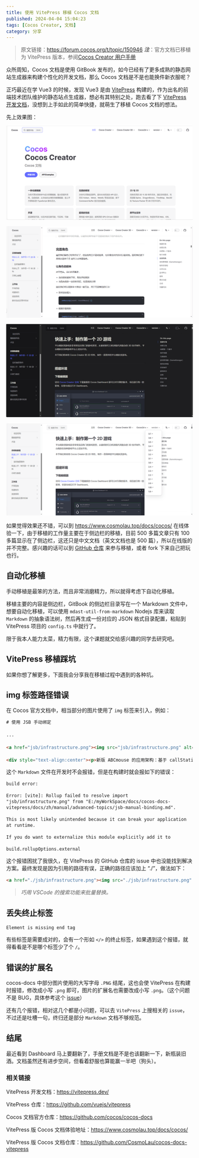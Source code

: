```yaml
---
title: 使用 VitePress 移植 Cocos 文档
published: 2024-04-04 15:04:23
tags: [Cocos Creator, 文档]
category: 分享
---
```


> 原文链接：https://forum.cocos.org/t/topic/150946
> ***注***：官方文档已移植为 VitePress 版本，参阅[Cocos Creator 用户手册](https://docs.cocos.com/creator/3.8/manual/zh/)

众所周知，Cocos 文档是使用 GitBook 发布的，如今已经有了更多成熟的静态网站生成器来构建个性化的开发文档，那么 Cocos 文档是不是也能换件新衣服呢？

正巧最近在学 Vue3 的时候，发现 Vue3 是由 [VitePress](https://github.com/vuejs/vitepress) 构建的，作为出名的前端技术团队维护的静态站点生成器，想必有其特别之处，跑去看了下 [VitePress 开发文档](https://vitepress.dev)，没想到上手如此的简单快捷，就萌生了移植 Cocos 文档的想法。

先上效果图：

![主页](cocos-docs-vitepress/主页.png)

![手册](cocos-docs-vitepress/手册.png)

![夜间模式](cocos-docs-vitepress/夜间模式.png)

![版本](cocos-docs-vitepress/版本.png)

如果觉得效果还不错，可以到 https://www.cosmolau.top/docs/cocos/ 在线体验一下，由于移植的工作量主要在于侧边栏的移植，目前 500 多篇文章只有 100 多篇显示在了侧边栏，这还只是中文文档（英文文档也是 500 篇），所以在线版的并不完整。感兴趣的话可以到 [GitHub 仓库](https://github.com/CosmoLau/cocos-docs-vitepress) 来参与移植，或者 fork 下来自己把玩也行。

## 自动化移植

手动移植是最笨的方法，而且非常消磨精力，所以就得考虑下自动化移植。

移植主要的内容是侧边栏，GitBook 的侧边栏目录写在一个 Markdown 文件中，想要自动化移植，可以使用 `mdast-util-from-markdown` Nodejs 库来读取 `Markdown` 的抽象语法树，然后再生成一份对应的 JSON 格式目录配置，粘贴到 VitePress 项目的 `config.ts` 中就行了。

限于我本人能力太菜，精力有限，这个课题就交给感兴趣的同学去研究吧。

## VitePress 移植踩坑

如果你想了解更多，下面我会分享我在移植过程中遇到的各种坑。

## img 标签路径错误

在 Cocos 官方文档中，相当部分的图片使用了 `img` 标签来引入，例如：

```html
# 使用 JSB 手动绑定

...

<a href="jsb/infrastructure.png"><img src="jsb/infrastructure.png" alt=" "></a>

<div style="text-align:center"><p>新版 ABCmouse 的应用架构：基于 callStaticMethod 与 evalString 进行通信</p></div>
```

这个 `Markdown` 文件在开发时不会报错，但是在构建时就会报如下的错误：

```shell
build error:

Error: [vite]: Rollup failed to resolve import "jsb/infrastructure.png" from "E:/myWorkSpace/docs/cocos-docs-vitepress/docs/zh/manual/advanced-topics/jsb-manual-binding.md".

This is most likely unintended because it can break your application at runtime.

If you do want to externalize this module explicitly add it to

build.rollupOptions.external
```

这个报错困扰了我很久，在 VitePress 的 GitHub 仓库的 issue 中也没能找到解决方案。最终发现是因为引用的路径有误，正确的路径应该加上 “./”，做法如下：

```html
<a href="./jsb/infrastructure.png"><img src="./jsb/infrastructure.png" alt=" "></a>

```

> _巧用 VSCode 的搜索功能来批量替换。_

## 丢失终止标签

```shell
Element is missing end tag
```

有些标签是需要成对的，会有一个形如 `</>` 的终止标签，如果遇到这个报错，就得看看是不是哪个标签少了个 `/`。

## 错误的扩展名

cocos-docs 中部分图片使用的大写字母 `.PNG` 结尾，这也会使 VitePress 在构建时报错，修改成小写 `.png` 即可，图片的扩展名也需要改成小写 `.png`。（这个问题不是 BUG，具体参考这个 [issue](https://github.com/vuejs/vitepress/issues/3748)）

还有几个报错，相对这几个都是小问题，可以去 `VitePress` 上搜相关的 `issue`，不过还是吐槽一句，终归还是部分 `Markdown` 文档不够规范。

## 结尾

最近看到 Dashboard 马上要翻新了，手册文档是不是也该翻新一下，新瓶装旧酒。文档虽然还有进步空间，但看着舒服也算能赢一半吧（狗头）。

### 相关链接

VitePress 开发文档：https://vitepress.dev/

VitePress 仓库：https://github.com/vuejs/vitepress

Cocos 文档官方仓库：https://github.com/cocos/cocos-docs

VitePress 版 Cocos 文档体验地址：https://www.cosmolau.top/docs/cocos/

VitePress 版 Cocos 文档仓库：https://github.com/CosmoLau/cocos-docs-vitepress
